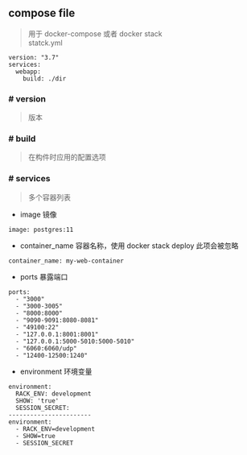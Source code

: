 ## compose file 
> 用于 docker-compose 或者 docker stack  
statck.yml
```
version: "3.7"
services:
  webapp:
    build: ./dir
```
### # version
> 版本
### # build
> 在构件时应用的配置选项
### # services
> 多个容器列表
- image
镜像
```
image: postgres:11
```
- container_name
容器名称，使用 docker stack deploy 此项会被忽略
```
container_name: my-web-container
```
- ports
暴露端口
```
ports:
  - "3000"
  - "3000-3005"
  - "8000:8000"
  - "9090-9091:8080-8081"
  - "49100:22"
  - "127.0.0.1:8001:8001"
  - "127.0.0.1:5000-5010:5000-5010"
  - "6060:6060/udp"
  - "12400-12500:1240"
```
- environment
环境变量
```
environment:
  RACK_ENV: development
  SHOW: 'true'
  SESSION_SECRET:
-----------------------
environment:
  - RACK_ENV=development
  - SHOW=true
  - SESSION_SECRET
```